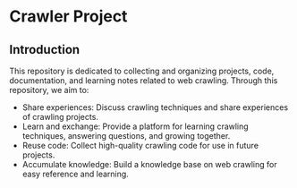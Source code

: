 # Crawler Project

## Introduction
This repository is dedicated to collecting and organizing projects, code, documentation, and learning notes related to web crawling. Through this repository, we aim to:

- Share experiences: Discuss crawling techniques and share experiences of crawling projects.
- Learn and exchange: Provide a platform for learning crawling techniques, answering questions, and growing together.
- Reuse code: Collect high-quality crawling code for use in future projects.
- Accumulate knowledge: Build a knowledge base on web crawling for easy reference and learning.
